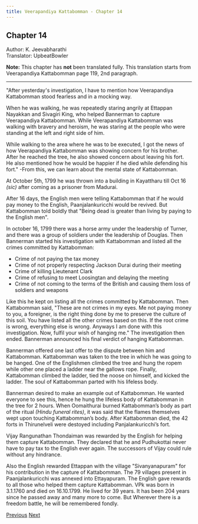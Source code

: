 ```yaml
---
title: Veerapandiya Kattabomman - Chapter 14
---
```


## Chapter 14
Author: K. Jeevabharathi  
Translator: UpbeatBowler

**Note:** This chapter has **not** been translated fully. This translation starts from Veerapandiya Kattabomman page 119, 2nd paragraph.

---

"After yesterday's investigation, I have to mention how Veerapandiya Kattabomman stood fearless and in a mocking way.

When he was walking, he was repeatedly staring angrily at Ettappan Nayakkan and Sivagiri King, who helped Bannerman to capture Veerapandiya Kattabomman. While Veerapandiya Kattabomman was walking with bravery and heroism, he was staring at the people who were standing at the left and right side of him.

While walking to the area where he was to be executed, I got the news of how Veerapandiya Kattabomman was showing concern for his brother. After he reached the tree, he also showed concern about leaving his fort. He also mentioned how he would be happier if he died while defending his fort."
-From this, we can learn about the mental state of Kattabomman.

At October 5th, 1799 he was thrown into a building in Kayattharu till Oct 16 *(sic)* after coming as a prisoner from Madurai. 

After 16 days, the English men were telling Kattabomman that if he would pay money to the English, Paanjalankuricchi would be revived. But Kattabomman told boldly that "Being dead is greater than living by paying to the English men".

In october 16, 1799 there was a horse army under the leadership of Turner, and there was a group of soldiers under the leadership of Douglas. Then Bannerman started his investigation with Kattabomman and listed all the crimes committed by Kattabomman:
 - Crime of not paying the tax money
 - Crime of not properly respecting Jackson Durai during their meeting
 - Crime of killing Lieutenant Clark
 - Crime of refusing to meet Loosingtan and delaying the meeting
 - Crime of not coming to the terms of the British and causing them loss of soldiers and weapons

Like this he kept on listing all the crimes committed by Kattabomman. Then Kattabomman said, "These are not crimes in my eyes. Me not paying money to you, a foreigner, is the right thing done by me to preserve the culture of this soil. You have listed all the other crimes based on this. If the root crime is wrong, everything else is wrong. Anyways I am done with this investigation. Now, fulfil your wish of hanging me." The investigation then ended. Bannerman announced his final verdict of hanging Kattabomman.

Bannerman offered one last offer to the dispute between him and Kattabomman. Kattabomman was taken to the tree in which he was going to be hanged. One of the Englishmen climbed the tree and hung the ropem while other one placed a ladder near the gallows rope. Finally, Kattabomman climbed the ladder, tied the noose on himself, and kicked the ladder. The soul of Kattabomman parted with his lifeless body.

Bannerman desired to make an example out of Kattabomman. He wanted everyone to see this, hence he hung the lifeless body of Kattabomman in the tree for 2 hours.
When Oomaithurai burned Kattabomman’s body as part of the ritual *(Hindu funeral rites)*, it was said that the flames themselves wept upon touching Kattabomman’s body. After Kattabomman died, the 42 forts in Thirunelveli were destoyed including Panjalankuricchi’s fort.

Vijay Rangunathan Thondaiman was rewarded by the English for helping them capture Kattabomman. They declared that he and Pudhukottai never have to pay tax to the English ever again. The successors of Vijay could rule without any hindrance.

Also the English rewarded Ettappan with the village "Sivanyanapuram" for his contribution in the capture of Kattabomman. The 79 villages present in Paanjalankuricchi was annexed into Ettayapuram. The English gave rewards to all those who helped them capture Kattabomman. VPk was born in 3.1.1760 and died on 16.10.1799. He lived for 39 years. It has been 204 years since he passed away and many more to come. But Wherever there is a freedom battle, he will be remembered fondly.

<span class="prev">[Previous](./chapter-13.md)</span>
<span class="next">[Next](./chapter-15.md)</span>